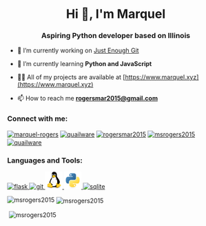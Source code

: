<h1 align="center">Hi 👋, I'm Marquel</h1>
<h3 align="center">Aspiring Python developer based on Illinois</h3>

- 🔭 I’m currently working on [Just Enough Git](https://github.com/msrogers2015/Just-Enough-Git)

- 🌱 I’m currently learning **Python and JavaScript**

- 👨‍💻 All of my projects are available at [https://www.marquel.xyz](https://www.marquel.xyz)

- 📫 How to reach me **rogersmar2015@gmail.com**

<h3 align="left">Connect with me:</h3>
<p align="left">
<a href="https://linkedin.com/in/marquel-rogers" target="blank"><img align="center" src="https://raw.githubusercontent.com/rahuldkjain/github-profile-readme-generator/master/src/images/icons/Social/linked-in-alt.svg" alt="marquel-rogers" height="30" width="40" /></a>
<a href="https://instagram.com/quailware" target="blank"><img align="center" src="https://raw.githubusercontent.com/rahuldkjain/github-profile-readme-generator/master/src/images/icons/Social/instagram.svg" alt="quailware" height="30" width="40" /></a>
<a href="https://www.hackerrank.com/rogersmar2015" target="blank"><img align="center" src="https://raw.githubusercontent.com/rahuldkjain/github-profile-readme-generator/master/src/images/icons/Social/hackerrank.svg" alt="rogersmar2015" height="30" width="40" /></a>
<a href="https://www.leetcode.com/msrogers2015" target="blank"><img align="center" src="https://raw.githubusercontent.com/rahuldkjain/github-profile-readme-generator/master/src/images/icons/Social/leet-code.svg" alt="msrogers2015" height="30" width="40" /></a>
<a href="https://discord.gg/quailware" target="blank"><img align="center" src="https://raw.githubusercontent.com/rahuldkjain/github-profile-readme-generator/master/src/images/icons/Social/discord.svg" alt="quailware" height="30" width="40" /></a>
</p>

<h3 align="left">Languages and Tools:</h3>
<p align="left"> <a href="https://flask.palletsprojects.com/" target="_blank" rel="noreferrer"> <img src="https://www.vectorlogo.zone/logos/pocoo_flask/pocoo_flask-icon.svg" alt="flask" width="40" height="40"/> </a> <a href="https://git-scm.com/" target="_blank" rel="noreferrer"> <img src="https://www.vectorlogo.zone/logos/git-scm/git-scm-icon.svg" alt="git" width="40" height="40"/> </a> <a href="https://www.linux.org/" target="_blank" rel="noreferrer"> <img src="https://raw.githubusercontent.com/devicons/devicon/master/icons/linux/linux-original.svg" alt="linux" width="40" height="40"/> </a> <a href="https://www.python.org" target="_blank" rel="noreferrer"> <img src="https://raw.githubusercontent.com/devicons/devicon/master/icons/python/python-original.svg" alt="python" width="40" height="40"/> </a> <a href="https://www.sqlite.org/" target="_blank" rel="noreferrer"> <img src="https://www.vectorlogo.zone/logos/sqlite/sqlite-icon.svg" alt="sqlite" width="40" height="40"/> </a> </p>

<p><img align="left" src="https://github-readme-stats.vercel.app/api/top-langs?username=msrogers2015&show_icons=true&theme=dark&locale=en&layout=compact" alt="msrogers2015" /></p>

<p>&nbsp;<img align="center" src="https://github-readme-stats.vercel.app/api?username=msrogers2015&show_icons=true&theme=dark&locale=en" alt="msrogers2015" /></p>

<p>&nbsp;<img align="center" src="https://github-readme-streak-stats.herokuapp.com/?user=msrogers2015&theme=dark" alt="msrogers2015" /></p>
